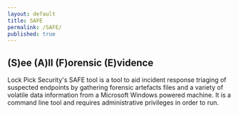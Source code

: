 ```yaml
---
layout: default
title: SAFE
permalink: /SAFE/
published: true
---
```


<!--
Where other men blindly follow the truth, Remember, nothing is true.
Where other men are limited by morality or law, Remember, everything is permitted.
We work in the dark to serve the light.
//-->

## (S)ee (A)ll (F)orensic (E)vidence

Lock Pick Security's SAFE tool is a tool to aid incident response triaging of suspected endpoints by gathering forensic artefacts files and a variety of volatile data information from a Microsoft Windows powered machine. It is a command line tool and requires administrative privileges in order to run.
